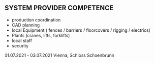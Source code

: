 ## SYSTEM PROVIDER COMPETENCE

+ production coordination
+ CAD planning 
+ local Equipment ( fences /  barriers / floorcovers / rigging / electrics) 
+ Plants (cranes, lifts, forklifts)
+ local staff
+ security

01.07.2021 - 03.07.2021 Vienna, Schloss Schoenbrunn